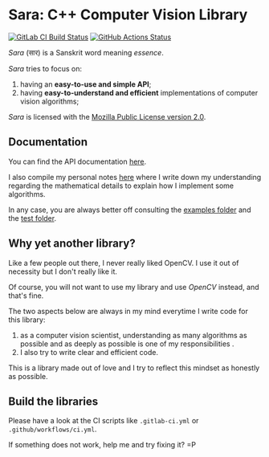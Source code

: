 Sara: C++ Computer Vision Library
=================================

[![GitLab CI Build Status](https://gitlab.com/DO-CV/sara/badges/master/pipeline.svg)](https://gitlab.com/DO-CV/sara/-/pipelines)
[![GitHub Actions Status](https://github.com/oddkiva/sara/actions/workflows/ci.yml/badge.svg)](https://github.com/oddkiva/sara/actions)

*Sara* (सार) is a Sanskrit word meaning *essence*.

*Sara* tries to focus on:

1. having an **easy-to-use and simple API**;
2. having **easy-to-understand and efficient** implementations of computer vision
   algorithms;

*Sara* is licensed with the [Mozilla Public License version
2.0](https://gitlab.com/oddkiva/sara/-/raw/master/LICENSE?ref_type=heads).


Documentation
-------------

You can find the API documentation [here](https://oddkiva.gitlab.io/sara/).

I also compile my personal notes [here](https://oddkiva.gitlab.io/sara-book/)
where I write down my understanding regarding the mathematical details to
explain how I implement some algorithms.

In any case, you are always better off consulting the [examples
folder](https://gitlab.com/oddkiva/sara/tree/master/cpp/examples) and the [test
folder](https://gitlab.com/oddkiva/sara/tree/master/cpp/test).


Why yet another library?
------------------------

Like a few people out there, I never really liked OpenCV. I use it out of
necessity but I don't really like it.

Of course, you will not want to use my library and use *OpenCV* instead, and
that's fine.

The two aspects below are always in my mind everytime I write code for this
library:
1. as a computer vision scientist, understanding as many algorithms as possible
   and as deeply as possible is one of my responsibilities .
2. I also try to write clear and efficient code.

This is a library made out of love and I try to reflect this mindset as honestly
as possible.


Build the libraries
-------------------

Please have a look at the CI scripts like `.gitlab-ci.yml` or
`.github/workflows/ci.yml`.

If something does not work, help me and try fixing it? =P
